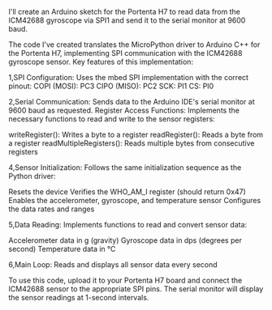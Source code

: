 I'll create an Arduino sketch for the Portenta H7 to read data from the ICM42688 gyroscope via SPI1 and send it to the serial monitor at 9600 baud.

The code I've created translates the MicroPython driver to Arduino C++ for the Portenta H7, implementing SPI communication with the ICM42688 gyroscope sensor.
Key features of this implementation:

1,SPI Configuration: Uses the mbed SPI implementation with the correct pinout:
COPI (MOSI): PC3
CIPO (MISO): PC2
SCK: PI1
CS: PI0

2,Serial Communication: Sends data to the Arduino IDE's serial monitor at 9600 baud as requested.
Register Access Functions: Implements the necessary functions to read and write to the sensor registers:

writeRegister(): Writes a byte to a register
readRegister(): Reads a byte from a register
readMultipleRegisters(): Reads multiple bytes from consecutive registers


4,Sensor Initialization: Follows the same initialization sequence as the Python driver:

Resets the device
Verifies the WHO_AM_I register (should return 0x47)
Enables the accelerometer, gyroscope, and temperature sensor
Configures the data rates and ranges


5,Data Reading: Implements functions to read and convert sensor data:

Accelerometer data in g (gravity)
Gyroscope data in dps (degrees per second)
Temperature data in °C


6,Main Loop: Reads and displays all sensor data every second

To use this code, upload it to your Portenta H7 board and connect the ICM42688 sensor to the appropriate SPI pins. The serial monitor will display the sensor readings at 1-second intervals.


